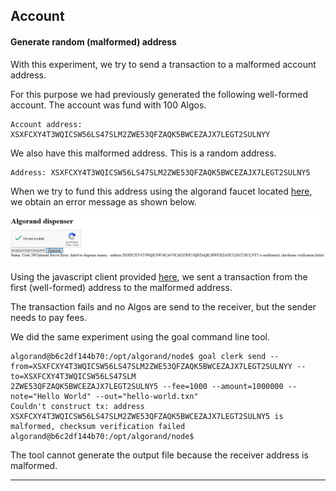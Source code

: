 ## Account

#### Generate random (malformed) address


With this experiment, we try to send a transaction to a malformed account address.

For this purpose we had previously generated the following well-formed account. The account was fund with 100 Algos.

```
Account address: XSXFCXY4T3WQICSW56LS47SLM2ZWE53QFZAQK5BWCEZAJX7LEGT2SULNYY
```

We also have this malformed address. This is a random address.

```
Address: XSXFCXY4T3WQICSW56LS47SLM2ZWE53QFZAQK5BWCEZAJX7LEGT2SULNY5
```

When we try to fund this address using the algorand faucet located [here](https://bank.testnet.algorand.network/), we obtain an error message as shown below.

![alt text for screen readers](images/fund_failed.PNG "Fund Failed")

Using the javascript client provided [here](), we sent a transaction from the first (well-formed) address to the malformed address. 

The transaction fails and no Algos are send to the receiver, but the sender needs to pay fees.

We did the same experiment using the goal command line tool.

```
algorand@b6c2df144b70:/opt/algorand/node$ goal clerk send --from=XSXFCXY4T3WQICSW56LS47SLM2ZWE53QFZAQK5BWCEZAJX7LEGT2SULNYY --to=XSXFCXY4T3WQICSW56LS47SLM
2ZWE53QFZAQK5BWCEZAJX7LEGT2SULNY5 --fee=1000 --amount=1000000 --note="Hello World" --out="hello-world.txn"
Couldn't construct tx: address XSXFCXY4T3WQICSW56LS47SLM2ZWE53QFZAQK5BWCEZAJX7LEGT2SULNY5 is malformed, checksum verification failed
algorand@b6c2df144b70:/opt/algorand/node$
```

The tool cannot generate the output file because the receiver address is malformed.

------